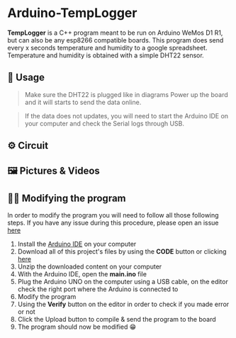# Arduino-TempLogger

**TempLogger** is a C++ program meant to be run on Arduino WeMos D1 R1, but can also be any esp8266 compatible boards. This program does send every x seconds temperature and humidity to a google spreadsheet. Temperature and humidity is obtained with a simple DHT22 sensor.

## 🚊 Usage
> Make sure the DHT22 is plugged like in diagrams
> Power up the board and it will starts to send the data online.

> If the data does not updates, you will need to start the Arduino IDE on your computer and check the Serial logs through USB.

## ⚙️ Circuit

## 🖼️ Pictures & Videos

## 👨‍💻 Modifying the program
In order to modify the program you will need to follow all those following steps. If you have any issue during this procedure, please open an issue [here](https://github.com/barbierb/Arduino-RHeating/issues/)
 1. Install the [Arduino IDE](https://www.arduino.cc/en/software) on your computer
 2. Download all of this project's files by using the **CODE** button or clicking [here](https://github.com/barbierb/Arduino-RHeating/archive/refs/heads/main.zip)
 3. Unzip the downloaded content on your computer
 4. With the Arduino IDE, open the **main.ino** file
 5. Plug the Arduino UNO on the computer using a USB cable, on the editor check the right port where the Arduino is connected to
 6. Modify the program
 7. Using the **Verify** button on the editor in order to check if you made error or not
 8. Click the Upload button to compile & send the program to the board
 9. The program should now be modified 😁
